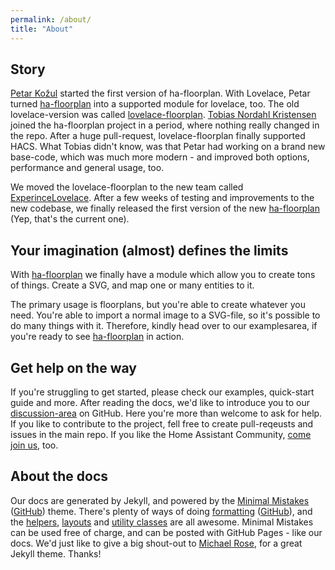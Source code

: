 ```yaml
---
permalink: /about/
title: "About"
---
```


## Story

[Petar Kožul](https://github.com/orgs/ExperienceLovelace/people/pkozul) started the first version of ha-floorplan. With Lovelace, Petar turned [ha-floorplan](https://github.com/pkozul/ha-floorplan) into a supported module for lovelace, too. The old lovelace-version was called [lovelace-floorplan](https://github.com/ExperienceLovelace/lovelace-floorplan). [Tobias Nordahl Kristensen](https://github.com/orgs/ExperienceLovelace/people/exetico) joined the ha-floorplan project in a period, where nothing really changed in the repo. After a huge pull-request, lovelace-floorplan finally supported HACS. What Tobias didn't know, was that Petar had working on a brand new base-code, which was much more modern - and improved both options, performance and general usage, too.

We moved the lovelace-floorplan to the new team called [ExperinceLovelace](https://github.com/ExperienceLovelace). After a few weeks of testing and improvements to the new codebase, we finally released the first version of the new [ha-floorplan](https://github.com/ExperienceLovelace/ha-floorplan) (Yep, that's the current one).

## Your imagination (almost) defines the limits
With [ha-floorplan](https://github.com/ExperienceLovelace/ha-floorplan) we finally have a module which allow you to create tons of things. Create a SVG, and map one or many entities to it. 

The primary usage is floorplans, but you're able to create whatever you need. You're able to import a normal image to a SVG-file, so it's possible to do many things with it. Therefore, kindly head over to our examplesarea, if you're ready to see [ha-floorplan](https://github.com/ExperienceLovelace/ha-floorplan) in action.

## Get help on the way

If you're struggling to get started,  please check our examples, quick-start guide and more. After reading the docs, we'd like to introduce you to our [discussion-area](https://github.com/ExperienceLovelace/ha-floorplan/discussions) on GitHub. Here you're more than welcome to ask for help. If you like to contribute to the project, fell free to create pull-reqeusts and issues in the main repo. If you like the Home Assistant Community, [come join us](https://community.home-assistant.io/t/floorplan-now-available-as-a-lovelace-card/115489), too.

## About the docs
Our docs are generated by Jekyll, and powered by the [Minimal Mistakes](https://mmistakes.github.io/minimal-mistakes/) ([GitHub](https://github.com/mmistakes/minimal-mistakes)) theme. There's plenty of ways of doing [formatting](https://mmistakes.github.io/minimal-mistakes/markup/markup-html-tags-and-formatting/) ([GitHub](https://github.com/mmistakes/minimal-mistakes/edit/master/docs/_posts/2013-01-11-markup-html-tags-and-formatting.md)), and the [helpers](https://mmistakes.github.io/minimal-mistakes/docs/helpers/), [layouts](https://mmistakes.github.io/minimal-mistakes/docs/layouts/) and [utility classes](https://mmistakes.github.io/minimal-mistakes/docs/utility-classes/) are all awesome. Minimal Mistakes can be used free of charge, and can be posted with GitHub Pages - like our docs. We'd just like to give a big shout-out to [Michael Rose](https://github.com/mmistakes), for a great Jekyll theme. Thanks!
